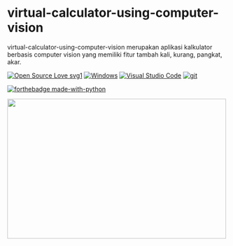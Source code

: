 # virtual-calculator-using-computer-vision
virtual-calculator-using-computer-vision merupakan aplikasi kalkulator berbasis computer vision yang memiliki fitur tambah kali, kurang, pangkat, akar.

[![Open Source Love svg1](https://badges.frapsoft.com/os/v1/open-source.svg?v=103)](https://github.com/ellerbrock/open-source-badges/)
[![Windows](https://badgen.net/badge/icon/windows?icon=windows&label)](https://microsoft.com/windows/)
[![Visual Studio Code](https://img.shields.io/badge/--007ACC?logo=visual%20studio%20code&logoColor=ffffff)](https://code.visualstudio.com/)
[![git](https://badgen.net/badge/icon/git?icon=git&label)](https://git-scm.com)

[![forthebadge made-with-python](http://ForTheBadge.com/images/badges/made-with-python.svg)](https://www.python.org/)



<p><img align="center" alat="gif" src="https://github.com/IrwanZamroni/virtual-calculator-using-computer-vision/blob/main/ezgif.com-gif-maker%20(1).gif" width="500" height="320" /><p>
